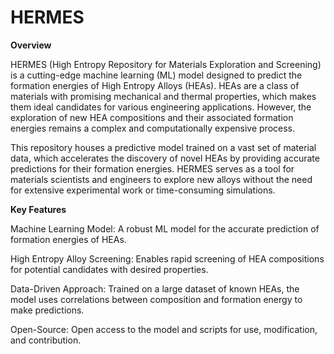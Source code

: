 # HERMES

**Overview**


HERMES (High Entropy Repository for Materials Exploration and Screening) is a cutting-edge machine learning (ML) model designed to predict the formation energies of High Entropy Alloys (HEAs). HEAs are a class of materials with promising mechanical and thermal properties, which makes them ideal candidates for various engineering applications. However, the exploration of new HEA compositions and their associated formation energies remains a complex and computationally expensive process.

This repository houses a predictive model trained on a vast set of material data, which accelerates the discovery of novel HEAs by providing accurate predictions for their formation energies. HERMES serves as a tool for materials scientists and engineers to explore new alloys without the need for extensive experimental work or time-consuming simulations.

**Key Features**


Machine Learning Model: A robust ML model for the accurate prediction of formation energies of HEAs.

High Entropy Alloy Screening: Enables rapid screening of HEA compositions for potential candidates with desired properties.

Data-Driven Approach: Trained on a large dataset of known HEAs, the model uses correlations between composition and formation energy to make predictions.

Open-Source: Open access to the model and scripts for use, modification, and contribution.
